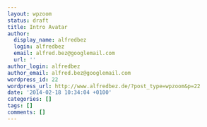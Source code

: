```yaml
---
layout: wpzoom
status: draft
title: Intro Avatar
author:
  display_name: alfredbez
  login: alfredbez
  email: alfred.bez@googlemail.com
  url: ''
author_login: alfredbez
author_email: alfred.bez@googlemail.com
wordpress_id: 22
wordpress_url: http://www.alfredbez.de/?post_type=wpzoom&p=22
date: '2014-02-18 10:34:04 +0100'
categories: []
tags: []
comments: []
---
```


